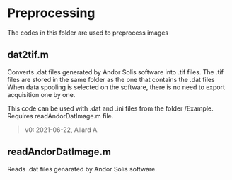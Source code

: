 # Preprocessing

The codes in this folder are used to preprocess images

## dat2tif.m 
Converts .dat files generated by Andor Solis software into .tif files.
The .tif files are stored in the same folder as the one that contains the .dat files
When data spooling is selected on the software, there is no need to export acquisition one by one.

This code can be used with .dat and .ini files from the folder /Example. Requires readAndorDatImage.m file.
> v0: 2021-06-22, Allard A.

## readAndorDatImage.m
Reads .dat files genarated by Andor Solis software.
